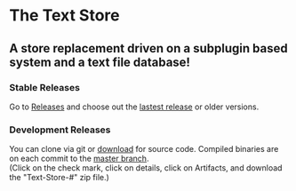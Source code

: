 # The Text Store
## A store replacement driven on a subplugin based system and a text file database!

### Stable Releases
Go to [Releases](https://github.com/Batfoxkid/Text-Store/releases "Releases • Batfoxkid/Text-Store") and choose out the [lastest release](https://github.com/Batfoxkid/Text-Store/releases/latest) or older versions.

### Development Releases
You can clone via git or [download](https://github.com/Batfoxkid/Text-Store/archive/master.zip) for source code. Compiled binaries are on each commit to the [master branch](https://github.com/Batfoxkid/Text-Store/tree/master "Batfoxkid/Text-Store: A store that uses subplugins and a text file based database.").             
(Click on the check mark, click on details, click on Artifacts, and download the "Text-Store-#" zip file.)
